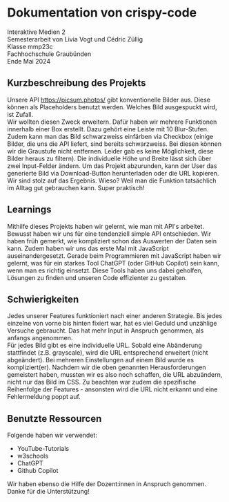 # Dokumentation von crispy-code
Interaktive Medien 2<br>
Semesterarbeit von Livia Vogt und Cédric Züllig<br>
Klasse mmp23c<br>
Fachhochschule Graubünden<br>
Ende Mai 2024<br>

## Kurzbeschreibung des Projekts

Unsere API https://picsum.photos/ gibt konventionelle Bilder aus. Diese können als Placeholders benutzt werden. Welches Bild ausgespuckt wird, ist Zufall.<br>
Wir wollten diesen Zweck erweitern. Dafür haben wir mehrere Funktionen innerhalb einer Box erstellt. Dazu gehört eine Leiste mit 10 Blur-Stufen. Zudem kann man das Bild schwarzweiss einfärben via Checkbox (einige Bilder, die uns die API liefert, sind bereits schwarzweiss. Bei diesen können wir die Graustufe nicht entfernen. Leider gab es keine Möglichkeit, diese Bilder heraus zu filtern). Die individuelle Höhe und Breite lässt sich über zwei Input-Felder ändern. Um das Projekt abzurunden, kann der User das generierte Bild via Download-Button herunterladen oder die URL kopieren.<br>
Wir sind stolz auf das Ergebnis. Wieso? Weil man die Funktion tatsächlich im Alltag gut gebrauchen kann. Super praktisch!

## Learnings

Mithilfe dieses Projekts haben wir gelernt, wie man mit API's arbeitet. <br>
Bewusst haben wir uns für eine tendenziell simple API entschieden. Wir haben früh gemerkt, wie kompliziert schon das Auswerten der Daten sein kann. Zudem haben wir uns das erste Mal mit JavaScript auseinandergesetzt. Gerade beim Programmieren mit JavaScript haben wir gelernt, was für ein starkes Tool ChatGPT (oder GitHub Copilot) sein kann, wenn man es richtig einsetzt. Diese Tools haben uns dabei geholfen, Lösungen zu finden und unseren Code effizienter zu gestalten.

## Schwierigkeiten

Jedes unserer Features funktioniert nach einer anderen Strategie. Bis jedes einzelne von vorne bis hinten fixiert war, hat es viel Geduld und unzählige Versuche gebraucht. Das hat mehr Input in Anspruch genommen, als anfangs angenommen.<br>
Für jedes Bild gibt es eine individuelle URL. Sobald eine Abänderung stattfindet (z.B. grayscale), wird die URL entsprechend erweitert (nicht abgeändert). Bei mehreren Einstellungen auf einem Bild wurde es kompliziert(er). Nachdem wir die oben genannten Herausforderungen gemeistert haben, mussten wir es also noch schaffen, die URL abzuändern, nicht nur das Bild im CSS. Zu beachten war zudem die spezifische Reihenfolge der Features - ansonsten wird die URL nicht erkannt und eine Fehlermeldung poppt auf.

## Benutzte Ressourcen

Folgende haben wir verwendet:
- YouTube-Tutorials
- w3schools
- ChatGPT
- Github Copilot

Wir haben ebenso die Hilfe der Dozent:innen in Anspruch genommen. Danke für die Unterstützung!
